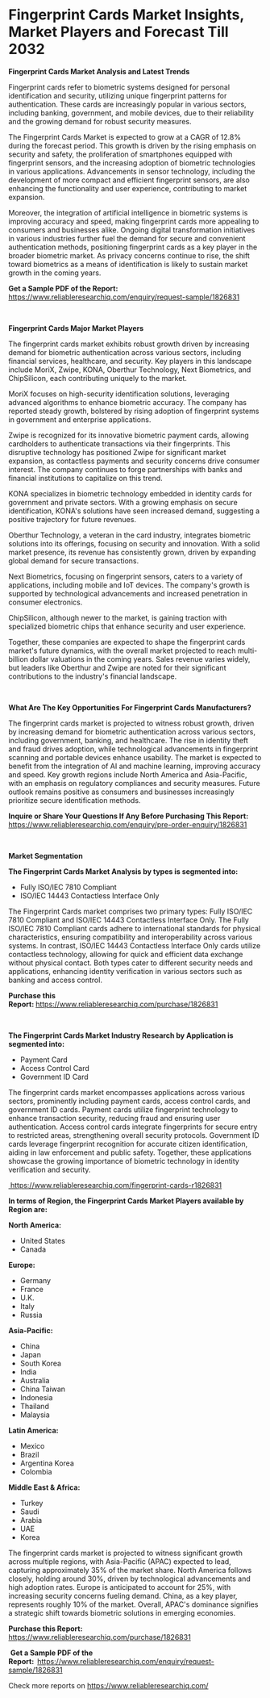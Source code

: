 <p><h1>Fingerprint Cards Market Insights, Market Players and Forecast Till 2032</h1></p><p><strong>Fingerprint Cards Market Analysis and Latest Trends</strong></p>
<p><p>Fingerprint cards refer to biometric systems designed for personal identification and security, utilizing unique fingerprint patterns for authentication. These cards are increasingly popular in various sectors, including banking, government, and mobile devices, due to their reliability and the growing demand for robust security measures.</p><p>The Fingerprint Cards Market is expected to grow at a CAGR of 12.8% during the forecast period. This growth is driven by the rising emphasis on security and safety, the proliferation of smartphones equipped with fingerprint sensors, and the increasing adoption of biometric technologies in various applications. Advancements in sensor technology, including the development of more compact and efficient fingerprint sensors, are also enhancing the functionality and user experience, contributing to market expansion.</p><p>Moreover, the integration of artificial intelligence in biometric systems is improving accuracy and speed, making fingerprint cards more appealing to consumers and businesses alike. Ongoing digital transformation initiatives in various industries further fuel the demand for secure and convenient authentication methods, positioning fingerprint cards as a key player in the broader biometric market. As privacy concerns continue to rise, the shift toward biometrics as a means of identification is likely to sustain market growth in the coming years.</p></p>
<p><strong>Get a Sample PDF of the Report:&nbsp;</strong> <a href="https://www.reliableresearchiq.com/enquiry/request-sample/1826831?utm_campaign=2268&utm_medium=2&utm_source=Github&utm_content=ia&utm_term=06042025&utm_id=fingerprint-cards">https://www.reliableresearchiq.com/enquiry/request-sample/1826831</a></p>
<p>&nbsp;</p>
<p><strong>Fingerprint Cards Major Market Players</strong></p>
<p><p>The fingerprint cards market exhibits robust growth driven by increasing demand for biometric authentication across various sectors, including financial services, healthcare, and security. Key players in this landscape include MoriX, Zwipe, KONA, Oberthur Technology, Next Biometrics, and ChipSilicon, each contributing uniquely to the market.</p><p>MoriX focuses on high-security identification solutions, leveraging advanced algorithms to enhance biometric accuracy. The company has reported steady growth, bolstered by rising adoption of fingerprint systems in government and enterprise applications.</p><p>Zwipe is recognized for its innovative biometric payment cards, allowing cardholders to authenticate transactions via their fingerprints. This disruptive technology has positioned Zwipe for significant market expansion, as contactless payments and security concerns drive consumer interest. The company continues to forge partnerships with banks and financial institutions to capitalize on this trend.</p><p>KONA specializes in biometric technology embedded in identity cards for government and private sectors. With a growing emphasis on secure identification, KONA's solutions have seen increased demand, suggesting a positive trajectory for future revenues.</p><p>Oberthur Technology, a veteran in the card industry, integrates biometric solutions into its offerings, focusing on security and innovation. With a solid market presence, its revenue has consistently grown, driven by expanding global demand for secure transactions.</p><p>Next Biometrics, focusing on fingerprint sensors, caters to a variety of applications, including mobile and IoT devices. The company's growth is supported by technological advancements and increased penetration in consumer electronics.</p><p>ChipSilicon, although newer to the market, is gaining traction with specialized biometric chips that enhance security and user experience. </p><p>Together, these companies are expected to shape the fingerprint cards market's future dynamics, with the overall market projected to reach multi-billion dollar valuations in the coming years. Sales revenue varies widely, but leaders like Oberthur and Zwipe are noted for their significant contributions to the industry's financial landscape.</p></p>
<p>&nbsp;</p>
<p><strong>What Are The Key Opportunities For Fingerprint Cards Manufacturers?</strong></p>
<p><p>The fingerprint cards market is projected to witness robust growth, driven by increasing demand for biometric authentication across various sectors, including government, banking, and healthcare. The rise in identity theft and fraud drives adoption, while technological advancements in fingerprint scanning and portable devices enhance usability. The market is expected to benefit from the integration of AI and machine learning, improving accuracy and speed. Key growth regions include North America and Asia-Pacific, with an emphasis on regulatory compliances and security measures. Future outlook remains positive as consumers and businesses increasingly prioritize secure identification methods.</p></p>
<p><strong>Inquire or Share Your Questions If Any Before Purchasing This Report:</strong> <a href="https://www.reliableresearchiq.com/enquiry/pre-order-enquiry/1826831?utm_campaign=2268&utm_medium=2&utm_source=Github&utm_content=ia&utm_term=06042025&utm_id=fingerprint-cards">https://www.reliableresearchiq.com/enquiry/pre-order-enquiry/1826831</a></p>
<p>&nbsp;</p>
<p><strong>Market Segmentation</strong></p>
<p><strong>The Fingerprint Cards Market Analysis by types is segmented into:</strong></p>
<p><ul><li>Fully ISO/IEC 7810 Compliant</li><li>ISO/IEC 14443 Contactless Interface Only</li></ul></p>
<p><p>The Fingerprint Cards market comprises two primary types: Fully ISO/IEC 7810 Compliant and ISO/IEC 14443 Contactless Interface Only. The Fully ISO/IEC 7810 Compliant cards adhere to international standards for physical characteristics, ensuring compatibility and interoperability across various systems. In contrast, ISO/IEC 14443 Contactless Interface Only cards utilize contactless technology, allowing for quick and efficient data exchange without physical contact. Both types cater to different security needs and applications, enhancing identity verification in various sectors such as banking and access control.</p></p>
<p><strong>Purchase this Report:&nbsp;</strong><a href="https://www.reliableresearchiq.com/purchase/1826831?utm_campaign=2268&utm_medium=2&utm_source=Github&utm_content=ia&utm_term=06042025&utm_id=fingerprint-cards">https://www.reliableresearchiq.com/purchase/1826831</a></p>
<p>&nbsp;</p>
<p><strong>The Fingerprint Cards Market Industry Research by Application is segmented into:</strong></p>
<p><ul><li>Payment Card</li><li>Access Control Card</li><li>Government ID Card</li></ul></p>
<p><p>The fingerprint cards market encompasses applications across various sectors, prominently including payment cards, access control cards, and government ID cards. Payment cards utilize fingerprint technology to enhance transaction security, reducing fraud and ensuring user authentication. Access control cards integrate fingerprints for secure entry to restricted areas, strengthening overall security protocols. Government ID cards leverage fingerprint recognition for accurate citizen identification, aiding in law enforcement and public safety. Together, these applications showcase the growing importance of biometric technology in identity verification and security.</p></p>
<p><a href="https://www.reliableresearchiq.com/fingerprint-cards-r1826831?utm_campaign=2268&utm_medium=2&utm_source=Github&utm_content=ia&utm_term=06042025&utm_id=fingerprint-cards">&nbsp;https://www.reliableresearchiq.com/fingerprint-cards-r1826831</a></p>
<p><strong>In terms of Region, the Fingerprint Cards Market Players available by Region are:</strong></p>
<p>
    <p> <strong> North America: </strong>
        <ul>
            <li>United States</li>
            <li>Canada</li>
        </ul>
        </p> 
    <p> <strong> Europe: </strong>
        <ul>
            <li>Germany</li>
            <li>France</li>
            <li>U.K.</li>
            <li>Italy</li>
            <li>Russia</li>
        </ul>
        </p> 
    <p> <strong> Asia-Pacific: </strong>
        <ul>
            <li>China</li>
            <li>Japan</li>
            <li>South Korea</li>
            <li>India</li>
            <li>Australia</li>
            <li>China Taiwan</li>
            <li>Indonesia</li>
            <li>Thailand</li>
            <li>Malaysia</li>
        </ul>
        </p> 
    <p> <strong> Latin America: </strong>
        <ul>
            <li>Mexico</li>
            <li>Brazil</li>
            <li>Argentina Korea</li>
            <li>Colombia</li>
        </ul>
        </p> 
    <p> <strong> Middle East & Africa: </strong>
        <ul>
            <li>Turkey</li>
            <li>Saudi</li>
            <li>Arabia</li>
            <li>UAE</li>
            <li>Korea</li>
        </ul>
    </p>
    </p>
<p><p>The fingerprint cards market is projected to witness significant growth across multiple regions, with Asia-Pacific (APAC) expected to lead, capturing approximately 35% of the market share. North America follows closely, holding around 30%, driven by technological advancements and high adoption rates. Europe is anticipated to account for 25%, with increasing security concerns fueling demand. China, as a key player, represents roughly 10% of the market. Overall, APAC's dominance signifies a strategic shift towards biometric solutions in emerging economies.</p></p>
<p><strong>Purchase this Report: </strong><a href="https://www.reliableresearchiq.com/purchase/1826831?utm_campaign=2268&utm_medium=2&utm_source=Github&utm_content=ia&utm_term=06042025&utm_id=fingerprint-cards">https://www.reliableresearchiq.com/purchase/1826831</a></p>
<p>&nbsp;<strong>Get a Sample PDF of the Report:&nbsp;&nbsp;</strong><a href="https://www.reliableresearchiq.com/enquiry/request-sample/1826831?utm_campaign=2268&utm_medium=2&utm_source=Github&utm_content=ia&utm_term=06042025&utm_id=fingerprint-cards">https://www.reliableresearchiq.com/enquiry/request-sample/1826831</a></p>
<p><strong></strong></p>
<p>Check more reports on <a href="https://www.reliableresearchiq.com/?utm_campaign=2268&utm_medium=2&utm_source=Github&utm_content=ia&utm_term=06042025&utm_id=fingerprint-cards">https://www.reliableresearchiq.com/</a></p>